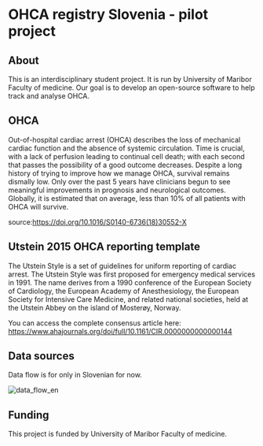 # OHCA registry Slovenia - pilot project


## About
This is an interdisciplinary student project. It is run by University of Maribor Faculty of medicine. Our goal is to develop an open-source software to help track and analyse OHCA.

## OHCA
Out-of-hospital cardiac arrest (OHCA) describes the loss of mechanical cardiac function and the absence of systemic circulation. Time is crucial, with a lack of perfusion leading to continual cell death; with each second that passes the possibility of a good outcome decreases. Despite a long history of trying to improve how we manage OHCA, survival remains dismally low. Only over the past 5 years have clinicians begun to see meaningful improvements in prognosis and neurological outcomes. Globally, it is estimated that on average, less than 10% of all patients with OHCA will survive. 

source:https://doi.org/10.1016/S0140-6736(18)30552-X

## Utstein 2015 OHCA reporting template

The Utstein Style is a set of guidelines for uniform reporting of cardiac arrest. The Utstein Style was first proposed for emergency medical services in 1991. The name derives from a 1990 conference of the European Society of Cardiology, the European Academy of Anesthesiology, the European Society for Intensive Care Medicine, and related national societies, held at the Utstein Abbey on the island of Mosterøy, Norway.

You can access the complete consensus article here: https://www.ahajournals.org/doi/full/10.1161/CIR.0000000000000144

## Data sources

Data flow is for only in Slovenian for now.

![data_flow_en](https://user-images.githubusercontent.com/29688990/159154352-cce8fc44-b93c-486a-b77f-d8ef929aee5b.png)



## Funding
This project is funded by University of Maribor Faculty of medicine.
